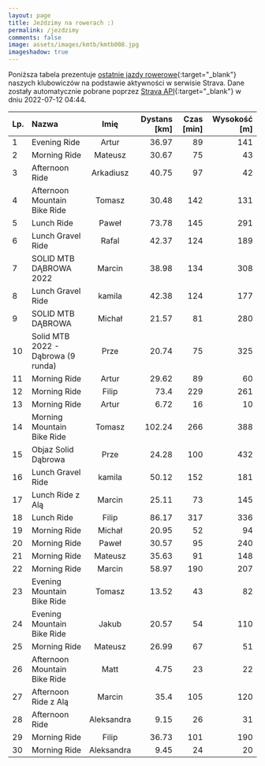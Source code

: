 ```yaml
---
layout: page
title: Jeździmy na rowerach :)
permalink: /jezdzimy
comments: false
image: assets/images/kmtb/kmtb008.jpg
imageshadow: true
---
```


Poniższa tabela prezentuje [ostatnie jazdy rowerowe](https://www.strava.com/clubs/336381){:target="_blank"} naszych klubowiczów na podstawie aktywności w serwisie Strava. Dane zostały automatycznie pobrane poprzez [Strava API](https://developers.strava.com/docs/reference/#api-Clubs-getClubActivitiesById){:target="_blank"} w dniu 2022-07-12 04:44.

Lp. | Nazwa | Imię | Dystans [km] | Czas [min] | Wysokość [m]
:--- | :--- | :---: | ---: | ---: | ---:
1|Evening Ride|Artur|36.97|89|141
2|Morning Ride|Mateusz|30.67|75|43
3|Afternoon Ride|Arkadiusz|40.75|97|42
4|Afternoon Mountain Bike Ride|Tomasz|30.48|142|131
5|Lunch Ride |Paweł|73.78|145|291
6|Lunch Gravel Ride|Rafal|42.37|124|189
7|SOLID MTB DĄBROWA 2022|Marcin|38.98|134|308
8|Lunch Gravel Ride|kamila|42.38|124|177
9|SOLID MTB DĄBROWA |Michał|21.57|81|280
10|Solid MTB 2022 - Dąbrowa (9 runda)|Prze|20.74|75|325
11|Morning Ride|Artur|29.62|89|60
12|Morning Ride|Filip|73.4|229|261
13|Morning Ride|Artur|6.72|16|10
14|Morning Mountain Bike Ride|Tomasz|102.24|266|388
15|Objaz Solid Dąbrowa |Prze|24.28|100|432
16|Lunch Gravel Ride|kamila|50.12|152|181
17|Lunch Ride z Alą|Marcin|25.11|73|145
18|Lunch Ride|Filip|86.17|317|336
19|Morning Ride|Michał|20.95|52|94
20|Morning Ride|Paweł|30.57|95|240
21|Morning Ride|Mateusz|35.63|91|148
22|Morning Ride|Marcin|58.97|190|207
23|Evening Mountain Bike Ride|Tomasz|13.52|43|82
24|Evening Mountain Bike Ride|Jakub|20.57|54|110
25|Morning Ride|Mateusz|26.99|67|51
26|Afternoon Mountain Bike Ride|Matt|4.75|23|22
27|Afternoon Ride z Alą|Marcin|35.4|105|120
28|Afternoon Ride|Aleksandra|9.15|26|31
29|Morning Ride|Filip|36.73|101|190
30|Morning Ride|Aleksandra|9.45|24|20
